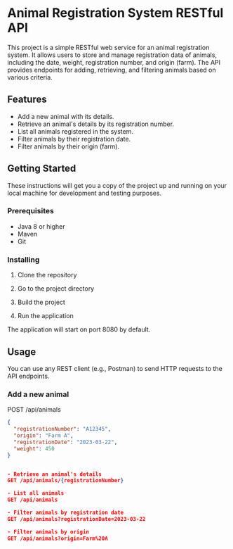 # Animal Registration System RESTful API

This project is a simple RESTful web service for an animal registration system. It allows users to store and manage registration data of animals, including the date, weight, registration number, and origin (farm). The API provides endpoints for adding, retrieving, and filtering animals based on various criteria.

## Features

- Add a new animal with its details.
- Retrieve an animal's details by its registration number.
- List all animals registered in the system.
- Filter animals by their registration date.
- Filter animals by their origin (farm).

## Getting Started

These instructions will get you a copy of the project up and running on your local machine for development and testing purposes.

### Prerequisites

- Java 8 or higher
- Maven
- Git

### Installing

1. Clone the repository

2. Go to the project directory

3. Build the project

4. Run the application


The application will start on port 8080 by default.

## Usage

You can use any REST client (e.g., Postman) to send HTTP requests to the API endpoints.

### Add a new animal

POST /api/animals

```json
{
  "registrationNumber": "A12345",
  "origin": "Farm A",
  "registrationDate": "2023-03-22",
  "weight": 450
}


- Retrieve an animal's details
GET /api/animals/{registrationNumber}

- List all animals
GET /api/animals

- Filter animals by registration date
GET /api/animals?registrationDate=2023-03-22

- Filter animals by origin
GET /api/animals?origin=Farm%20A
